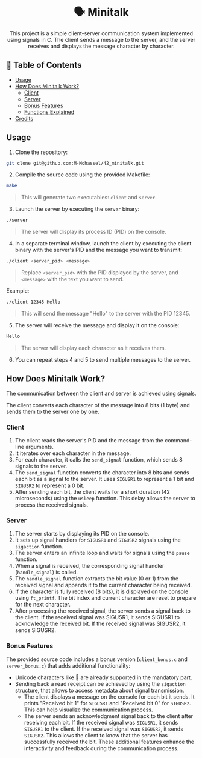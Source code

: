 <div align="center">
	<h1>🗣️ Minitalk</h1>
	<p>This project is a simple client-server communication system implemented using signals in C. The client sends a message to the server, and the server receives and displays the message character by character.</p>
</div>

## 📖 Table of Contents

<!--ts-->
   * [Usage](#usage)
   * [How Does Minitalk Work?](#how-does-minitalk-work)
      * [Client](#client)
      * [Server](#client)
      * [Bonus Features](#bonus-features)
      * [Functions Explained](#functions-explained)
   * [Credits](#dependency)
<!--te-->

## Usage

1. Clone the repository:

```bash
git clone git@github.com:M-Mohassel/42_minitalk.git
```

2. Compile the source code using the provided Makefile:
```bash
make
```

> This will generate two executables: `client` and `server`.

3. Launch the server by executing the `server` binary:
```bash
./server
```

> The server will display its process ID (PID) on the console.

4. In a separate terminal window, launch the client by executing the client binary with the server's PID and the message you want to transmit:

```bash
./client <server_pid> <message>
```

> Replace `<server_pid>` with the PID displayed by the server, and `<message>` with the text you want to send.

Example:
```bash
./client 12345 Hello
```

> This will send the message "Hello" to the server with the PID 12345.

5. The server will receive the message and display it on the console:

```bash
Hello
```

> The server will display each character as it receives them.

6. You can repeat steps 4 and 5 to send multiple messages to the server.

## How Does Minitalk Work?

The communication between the client and server is achieved using signals.

The client converts each character of the message into 8 bits (1 byte) and sends them to the server one by one.

### Client
1. The client reads the server's PID and the message from the command-line arguments.
2. It iterates over each character in the message.
3. For each character, it calls the `send_signal` function, which sends 8 signals to the server.
4. The `send_signal` function converts the character into 8 bits and sends each bit as a signal to the server. It uses `SIGUSR1` to represent a 1 bit and `SIGUSR2` to represent a 0 bit.
5. After sending each bit, the client waits for a short duration (42 microseconds) using the `usleep` function. This delay allows the server to process the received signals.

### Server
1. The server starts by displaying its PID on the console.
2. It sets up signal handlers for `SIGUSR1` and `SIGUSR2` signals using the `sigaction` function.
3. The server enters an infinite loop and waits for signals using the `pause` function.
4. When a signal is received, the corresponding signal handler (`handle_signal`) is called.
5. The `handle_signal` function extracts the bit value (0 or 1) from the received signal and appends it to the current character being received.
6. If the character is fully received (8 bits), it is displayed on the console using `ft_printf`. The bit index and current character are reset to prepare for the next character.
7. After processing the received signal, the server sends a signal back to the client. If the received signal was SIGUSR1, it sends SIGUSR1 to acknowledge the received bit. If the received signal was SIGUSR2, it sends SIGUSR2.

### Bonus Features

The provided source code includes a bonus version (`client_bonus.c` and `server_bonus.c`) that adds additional functionality:

* Unicode characters like 🦁 are already supported in the mandatory part.
* Sending back a read receipt can be achieved by using the `sigaction` structure, that allows to access metadata about signal transmission.
   * The client displays a message on the console for each bit it sends. It prints "Received bit 1" for `SIGUSR1` and "Received bit 0" for `SIGUSR2`. This can help visualize the communication process.
   * The server sends an acknowledgment signal back to the client after receiving each bit. If the received signal was `SIGUSR1`, it sends `SIGUSR1` to the client. If the received signal was `SIGUSR2`, it sends `SIGUSR2`. This allows the client to know that the server has successfully received the bit.
These additional features enhance the interactivity and feedback during the communication process.
